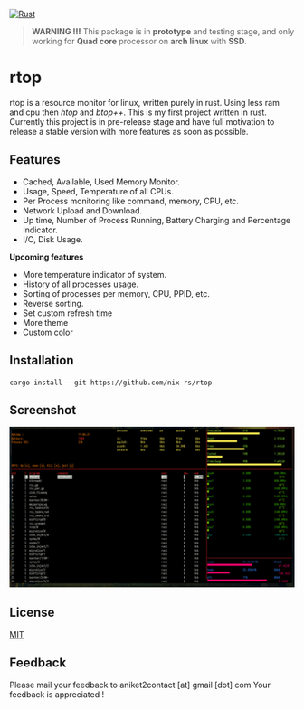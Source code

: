 ﻿[![Rust](https://github.com/nix-rs/rtop/actions/workflows/rust.yml/badge.svg)](https://github.com/nix-rs/rtop/actions/workflows/rust.yml)

> **WARNING !!!** This package is in **prototype** and testing stage, and only working for
> **Quad core** processor on **arch linux** with **SSD**.

# rtop
rtop is a resource monitor for linux, written purely in rust. Using less ram and cpu then *htop* and *btop++*.  This is my first project written in rust. Currently this project is in pre-release stage and have full motivation to release a stable version with more features as soon as possible.

## Features

 - Cached, Available, Used Memory Monitor.
 - Usage, Speed, Temperature of all CPUs.
 - Per Process monitoring like command, memory, CPU, etc.
 - Network Upload and Download.
 - Up time, Number of Process Running, Battery Charging and Percentage Indicator.
 - I/O, Disk Usage.

**Upcoming features**
 - More temperature indicator of system.
 -  History of all processes usage.
 - Sorting of processes per memory, CPU, PPID, etc.
 - Reverse sorting.
 - Set custom refresh time
 - More theme
 - Custom color

## Installation

    cargo install --git https://github.com/nix-rs/rtop

## Screenshot
![Screenshots](/assets/ss.png)

## License
 [MIT](https://github.com/nix-rs/rtop/blob/main/LICENSE)
 
## Feedback
Please mail your feedback to aniket2contact [at] gmail [dot] com
Your feedback is appreciated !
